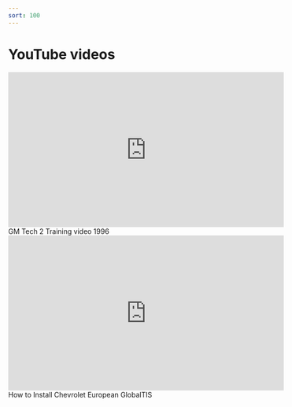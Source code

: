 ```yaml
---
sort: 100
---
```

# YouTube videos

<iframe id="video" width="560" height="315" src="http://www.youtube.com/embed/l1YeT9a9ZOo" frameborder="0" allow="autoplay; encrypted-media" allowfullscreen></iframe>
GM Tech 2 Training video 1996


<iframe id="video" width="560" height="315" src="http://www.youtube.com/embed/k6UI55ZNqeo" frameborder="0" allow="autoplay; encrypted-media" allowfullscreen></iframe>
How to Install Chevrolet European GlobalTIS
